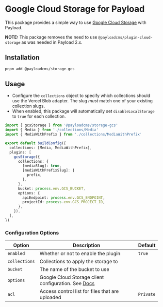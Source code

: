 # Google Cloud Storage for Payload

This package provides a simple way to use [Google Cloud Storage](https://cloud.google.com/storage) with Payload.

**NOTE:** This package removes the need to use `@payloadcms/plugin-cloud-storage` as was needed in Payload 2.x.

## Installation

```sh
pnpm add @payloadcms/storage-gcs
```

## Usage

- Configure the `collections` object to specify which collections should use the Vercel Blob adapter. The slug _must_ match one of your existing collection slugs.
- When enabled, this package will automatically set `disableLocalStorage` to `true` for each collection.

```ts
import { gcsStorage } from '@payloadcms/storage-gcs'
import { Media } from './collections/Media'
import { MediaWithPrefix } from './collections/MediaWithPrefix'

export default buildConfig({
  collections: [Media, MediaWithPrefix],
  plugins: [
    gcsStorage({
      collections: {
        [mediaSlug]: true,
        [mediaWithPrefixSlug]: {
          prefix,
        },
      },
      bucket: process.env.GCS_BUCKET,
      options: {
        apiEndpoint: process.env.GCS_ENDPOINT,
        projectId: process.env.GCS_PROJECT_ID,
      },
    }),
  ],
})
```

### Configuration Options

| Option        | Description                                                                                         | Default   |
| ------------- | --------------------------------------------------------------------------------------------------- | --------- |
| `enabled`     | Whether or not to enable the plugin                                                                 | `true`    |
| `collections` | Collections to apply the storage to                                                                 |           |
| `bucket`      | The name of the bucket to use                                                                       |           |
| `options`     | Google Cloud Storage client configuration. See [Docs](https://github.com/googleapis/nodejs-storage) |           |
| `acl`         | Access control list for files that are uploaded                                                     | `Private` |
